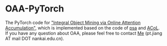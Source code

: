 # OAA-PyTorch
The PyTorch code for ["Integral Object Mining via Online Attention Accumulation"](http://openaccess.thecvf.com/content_ICCV_2019/papers/Jiang_Integral_Object_Mining_via_Online_Attention_Accumulation_ICCV_2019_paper.pdf), which is implemented based on the code of [psa](https://github.com/jiwoon-ahn/psa) and [ACoL](https://github.com/xiaomengyc/ACoL). 
 If you have any question about OAA, please feel free to contact [Me](https://pengtaojiang.github.io/) (pt.jiang AT mail DOT nankai.edu.cn). 
